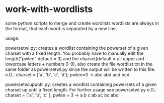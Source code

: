 # work-with-wordlists
some python scripts to merge and create wordlists
wordlists are always in the format, that each word is separated by a new line.


usage:

powersetwl.py: 
creates a wordlist containing the powerset of a given charset with a fixed length. You probably have to manually edit the length("pwlen":default = 3) and the charset(default = all upper and lowercase letters + numbers 0-9), also create the file wordlist.txt in the same folder as powersetwl.py since the output will be written to this file.
e.G.: charset = ['a', 'b', 'c', 'd']; pwlen=3 -> abc abd acd bcd 

powersetwlupuntil.py:
creates a wordlist containing powersets of a given charset up until a fixed length. For further usage see powersetwl.py
e.G.: charset = ['a', 'b', 'c' ]; pwlen = 3 -> a b c ab ac bc abc
